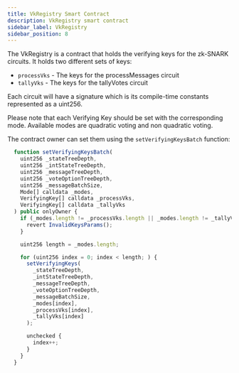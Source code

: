 ```yaml
---
title: VkRegistry Smart Contract
description: VkRegistry smart contract
sidebar_label: VkRegistry
sidebar_position: 8
---
```


The VkRegistry is a contract that holds the verifying keys for the zk-SNARK circuits. It holds two different sets of keys:

- `processVks` - The keys for the processMessages circuit
- `tallyVks` - The keys for the tallyVotes circuit

Each circuit will have a signature which is its compile-time constants represented as a uint256.

Please note that each Verifying Key should be set with the corresponding mode. Available modes are quadratic voting and non quadratic voting.

The contract owner can set them using the `setVerifyingKeysBatch` function:

```ts
  function setVerifyingKeysBatch(
    uint256 _stateTreeDepth,
    uint256 _intStateTreeDepth,
    uint256 _messageTreeDepth,
    uint256 _voteOptionTreeDepth,
    uint256 _messageBatchSize,
    Mode[] calldata _modes,
    VerifyingKey[] calldata _processVks,
    VerifyingKey[] calldata _tallyVks
  ) public onlyOwner {
    if (_modes.length != _processVks.length || _modes.length != _tallyVks.length) {
      revert InvalidKeysParams();
    }

    uint256 length = _modes.length;

    for (uint256 index = 0; index < length; ) {
      setVerifyingKeys(
        _stateTreeDepth,
        _intStateTreeDepth,
        _messageTreeDepth,
        _voteOptionTreeDepth,
        _messageBatchSize,
        _modes[index],
        _processVks[index],
        _tallyVks[index]
      );

      unchecked {
        index++;
      }
    }
  }
```

